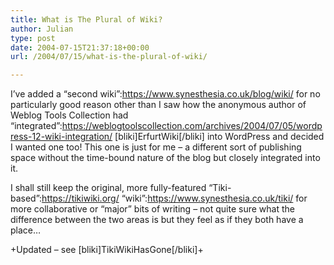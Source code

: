 ```yaml
---
title: What is The Plural of Wiki?
author: Julian
type: post
date: 2004-07-15T21:37:18+00:00
url: /2004/07/15/what-is-the-plural-of-wiki/

---
```

I&#8217;ve added a &#8220;second wiki&#8221;:https://www.synesthesia.co.uk/blog/wiki/ for no particularly good reason other than I saw how the anonymous author of Weblog Tools Collection had &#8220;integrated&#8221;:https://weblogtoolscollection.com/archives/2004/07/05/wordpress-12-wiki-integration/ [bliki]ErfurtWiki[/bliki] into WordPress and decided I wanted one too! This one is just for me &#8211; a different sort of publishing space without the time-bound nature of the blog but closely integrated into it. 

I shall still keep the original, more fully-featured &#8220;Tiki-based&#8221;:https://tikiwiki.org/ &#8220;wiki&#8221;:https://www.synesthesia.co.uk/tiki/ for more collaborative or &#8220;major&#8221; bits of writing &#8211; not quite sure what the difference between the two areas is but they feel as if they both have a place&#8230;

+Updated &#8211; see [bliki]TikiWikiHasGone[/bliki]+